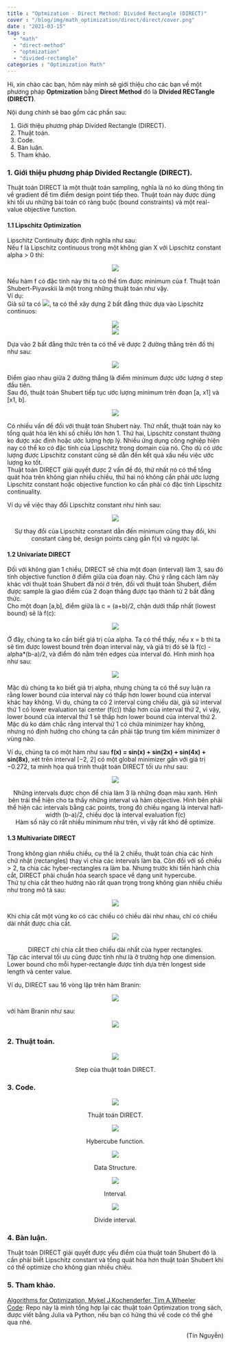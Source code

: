 ```yaml
---
title : "Optmization - Direct Method: Divided Rectangle (DIRECT)"
cover : "/blog/img/math_optimization/direct/direct/cover.png"
date : "2021-03-15"
tags : 
  - "math"
  - "direct-method"
  - "optmization"
  - "divided-rectangle"
categories : "Optimization Math"
---
```


Hi, xin chào các bạn, hôm này mình sẽ giới thiệu cho các bạn về một phương pháp <b>Optmization</b> bằng <b>Direct Method</b> đó là <b>DIvided RECTangle (DIRECT)</b>.

Nội dung chính sẽ bao gồm các phần sau: <br/>

1. Giới thiệu phương pháp Divided Rectangle (DIRECT).
2. Thuật toán.
3. Code.
4. Bàn luận.
5. Tham khảo.



### 1. Giới thiệu phương pháp Divided Rectangle (DIRECT).
Thuật toán DIRECT là một thuật toán sampling, nghĩa là nó ko dùng thông tin về gradient để tìm điểm design point tiếp theo. Thuật toán này được dùng khi tối ưu những bài toán có ràng buộc (bound constraints) và một real-value objective function.

#### 1.1 Lipschitz Optimization
Lipschitz Continuity được định nghĩa như sau:<br/>
Nếu f là Lipschitz continuous trong một không gian X với Lipschitz constant alpha > 0 thì: <br/>
<p align="center">
  <img src="https://render.githubusercontent.com/render/math?math=|f(x)-f(x^{'})| \leq \alpha|x-x^{'}| \forall x, x^{'} \in X">
</p>
Nếu hàm f có đặc tính này thì ta có thể tìm được minimum của f. Thuật toán Shubert-Piyavskii là một trong những thuật toán như vậy.<br/>
Ví dụ: <br/>
Giả sử ta có <img src="https://render.githubusercontent.com/render/math?math=M = [a,b] \subset R^{1}">, ta có thể xây dựng 2 bất đẳng thức dựa vào Lipschitz continuos:<br/>
 <p align="center">
  <img src="https://render.githubusercontent.com/render/math?math=f(x) \geq f(a) - \alpha(x-a)"><br/>
  <img src="https://render.githubusercontent.com/render/math?math=f(x) \geq f(b) %2B \alpha(x-b)">
</p>
Dựa vào 2 bất đẳng thức trên ta có thể vẽ được 2 đường thẳng trên đồ thị như sau: <br/>
<p align="center">
  <img src="https://github.com/ngthanhtin/blog/blob/master/static/img/math_optimization/direct/direct/shubert.png?raw=true">
</p>
Điểm giao nhau giữa 2 đường thẳng là điểm minimum được ước lượng ở step đầu tiên.<br/>
Sau đó, thuật toán Shubert tiếp tục ước lượng minimum trên đoạn [a, x1] và [x1, b].
<p align="center">
  <img src="https://github.com/ngthanhtin/blog/blob/master/static/img/math_optimization/direct/direct/shubert_iteration.png?raw=true">
</p>

Có nhiều vấn đề đối với thuật toán Shubert này. Thứ nhất, thuật toán này ko tổng quát hóa lên khi số chiều lớn hơn 1. Thứ hai, Lipschitz constant thường ko được xác định hoặc ước lượng hợp lý. Nhiều ứng dụng công nghiệp hiện nay có thể ko có đặc tính của Lipschitz trong domain của nó. Cho dù có ước lượng được Lipschitz constant cũng sẽ dẫn đến kết quả xấu nếu việc ước lượng ko tốt.<br/>
Thuật toán DIRECT giải quyết được 2 vấn đề đó, thứ nhất nó có thể tổng quát hóa trên không gian nhiều chiều, thứ hai nó không cần phải ước lượng Lipschitz constant hoặc objective function ko cần phải có đặc tính Lipschitz continuality.

Ví dụ về việc thay đổi Lipschitz constant như hình sau:
<p align="center">
  <img src="https://github.com/ngthanhtin/blog/blob/master/static/img/math_optimization/direct/direct/lipschitz_constant.png?raw=true">
</p>
<div style="text-align: center">Sự thay đổi của Lipschitz constant dẫn đến minimum cũng thay đổi, khi constant càng bé, design points càng gần f(x) và ngược lại.</div>

#### 1.2 Univariate DIRECT
Đối với không gian 1 chiều, DIRECT sẽ chia một đoạn (interval) làm 3, sau đó tính objective function ở điểm giữa của đoạn này. Chú ý rằng cách làm này khác với thuật toán Shubert đã nói ở trên, đối với thuật toán Shubert, điểm được sample là giao điểm của 2 đoạn thẳng được tạo thành từ 2 bất đẳng thức. <br/>
Cho một đoạn [a,b], điểm giữa là c = (a+b)/2, chặn dưới thấp nhất (lowest bound) sẽ là f(c):<br/>
<p align="center">
  <img src="https://render.githubusercontent.com/render/math?math=f(x) \geq f(c) - \alpha|x-c|">
</p>
Ở đây, chúng ta ko cần biết giá trị của alpha. Ta có thể thấy, nếu x = b thì ta sẽ tìm được lowest bound trên đoạn interval này, và giá trị đó sẽ là f(c) - alpha*(b-a)/2, và điểm đó nằm trên edges của interval đó. Hình minh họa như sau: <br/>
<p align="center">
  <img src="https://github.com/ngthanhtin/blog/blob/master/static/img/math_optimization/direct/direct/univariate_lowest_bound.jpg?raw=true">
</p>
Mặc dù chúng ta ko biết giá trị alpha, nhưng chúng ta có thể suy luận ra rằng lower bound của interval này có thấp hơn lower bound của interval khác hay không. Ví dụ, chúng ta có 2 interval cùng chiều dài, giả sử interval thứ 1 có lower evaluation tại center (f(c)) thấp hơn của interval thứ 2, vì vậy, lower bound của interval thứ 1 sẽ thấp hơn lower bound của interval thứ 2. Mặc dù ko dám chắc rằng interval thứ 1 có chứa minimizer hay không, nhưng nó định hướng cho chúng ta cần phải tập trung tìm kiếm minimizer ở vùng nào.

Ví dụ, chúng ta có một hàm như sau <b>f(x) = sin(x) + sin(2x) + sin(4x) + sin(8x)</b>, xét trên interval [−2, 2] có một global minimizer gần với giá trị −0.272, ta minh họa quá trình thuật toán DIRECT tối ưu như sau:<br/>
<p align="center">
  <img src="https://github.com/ngthanhtin/blog/blob/master/static/img/math_optimization/direct/direct/univariate_example.png?raw=true">
</p>
<div style="text-align: center">Những intervals được chọn để chia làm 3 là những đoạn màu xanh. Hình bên trái thể hiện cho ta thấy những interval và hàm objective. Hình bên phải thể hiện các intervals bằng các points, trong đó chiều ngang là interval hafl-width (b-a)/2, chiều dọc là interval evaluation f(c)</div>
<div style="text-align: center">Hàm số này có rất nhiều minimum như trên, vì vậy rất khó để optimize.</div>

#### 1.3 Multivariate DIRECT
Trong không gian nhiều chiều, cụ thể là 2 chiều, thuật toán chia các hình chữ nhật (rectangles) thay vì chia các intervals làm ba. Còn đối với số chiều > 2, ta chia các hyber-rectangles ra làm ba. Nhưng trước khi tiến hành chia cắt, DIRECT phải chuẩn hóa search space về  dạng unit hypercube.<br/>
Thứ tự chia cắt theo hướng nào rất quan trọng trong không gian nhiều chiều như trong mô tả sau:<br/>
<p align="center">
  <img src="https://github.com/ngthanhtin/blog/blob/master/static/img/math_optimization/direct/direct/multivariate_order.png?raw=true">
</p>
Khi chia cắt một vùng ko có các chiều có chiều dài như nhau, chỉ có chiều dài nhất được chia cắt.<br/>
<p align="center">
  <img src="https://github.com/ngthanhtin/blog/blob/master/static/img/math_optimization/direct/direct/multivariate_hyper_rectangle.png?raw=true">
</p>
<div style="text-align: center">DIRECT chỉ chia cắt theo chiều dài nhất của hyper rectangles.</div>
Tập các interval tối ưu cũng được tính như là ở trường hợp one dimension. Lower bound cho mỗi hyper-rectangle được tính dựa trên longest
side length và center value.

Ví dụ, DIRECT sau 16 vòng lặp trên hàm Branin:<br/>
<p align="center">
  <img src="https://github.com/ngthanhtin/blog/blob/master/static/img/math_optimization/direct/direct/cover.png?raw=true">
</p>
với hàm Branin như sau:<br/>
<p align="center">
  <img src="https://render.githubusercontent.com/render/math?math=f(x) = \alpha(x_{2} - bx^{2} %2B cx_{1} - r)^{2} %2B s(1-t)cos(x_{1}) %2B + s">
</p>

### 2. Thuật toán.
<p align="center">
  <img src="https://github.com/ngthanhtin/blog/blob/master/static/img/math_optimization/direct/direct/flow_code.png?raw=true">
</p>
<div style="text-align: center">Step của thuật toán DIRECT.</div>

### 3. Code.
<p align="center">
  <img src="https://github.com/ngthanhtin/blog/blob/master/static/img/math_optimization/direct/direct/main_code.png?raw=true">
</p>
<div style="text-align: center">Thuật toán DIRECT.</div>

<p align="center">
  <img src="https://github.com/ngthanhtin/blog/blob/master/static/img/math_optimization/direct/direct/hybercube.png?raw=true">
</p>
<div style="text-align: center">Hybercube function.</div>

<p align="center">
  <img src="https://github.com/ngthanhtin/blog/blob/master/static/img/math_optimization/direct/direct/data_structure.png?raw=true">
</p>
<div style="text-align: center">Data Structure.</div>

<p align="center">
  <img src="https://github.com/ngthanhtin/blog/blob/master/static/img/math_optimization/direct/direct/opt_interval.png?raw=true">
</p>
<div style="text-align: center">Interval.</div>

<p align="center">
  <img src="https://github.com/ngthanhtin/blog/blob/master/static/img/math_optimization/direct/direct/divide.png?raw=true">
</p>
<div style="text-align: center">Divide interval.</div>


### 4. Bàn luận.
Thuật toán DIRECT giải quyết được yếu điểm của thuật toán Shubert đó là cần phải biết Lipschitz constant và tổng quát hóa hơn thuật toán Shubert khi có thể optimize cho không gian nhiều chiều.<br/>


### 5. Tham khảo.
[Algorithms for Optimization, Mykel J.Kochenderfer, Tim A.Wheeler]()<br/>
[Code](https://github.com/ngthanhtin/optimization_algorithm): Repo này là mình tổng hợp lại các thuật toán Optimization trong sách, được viết bằng Julia và Python, nếu bạn có hứng thú về code có thể ghé qua nhé.<br/>

<div style="text-align: right"> (Tín Nguyễn) </div>
